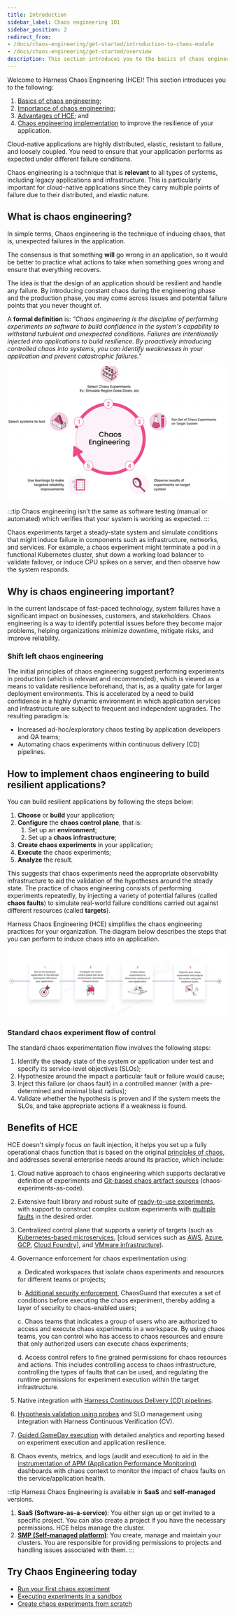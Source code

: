 ```yaml
---
title: Introduction
sidebar_label: Chaos engineering 101
sidebar_position: 2
redirect_from:
- /docs/chaos-engineering/get-started/introduction-to-chaos-module
- /docs/chaos-engineering/get-started/overview
description: This section introduces you to the basics of chaos engineering, its importance, and its advantages.
---
```


Welcome to Harness Chaos Engineering (HCE)! This section introduces you to the following:
1. [Basics of chaos engineering](#what-is-chaos-engineering);
2. [Importance of chaos engineering](#why-is-chaos-engineering-important);
3. [Advantages of HCE](#benefits-of-hce); and
4. [Chaos engineering implementation](#how-to-implement-chaos-engineering-to-build-resilient-applications) to improve the resilience of your application.

Cloud-native applications are highly distributed, elastic, resistant to failure, and loosely coupled. You need to ensure that your application performs as expected under different failure conditions.

Chaos engineering is a technique that is **relevant** to all types of systems, including legacy applications and infrastructure. This is particularly important for cloud-native applications since they carry multiple points of failure due to their distributed, and elastic nature.

## What is chaos engineering?

In simple terms, Chaos engineering is the technique of inducing chaos, that is, unexpected failures in the application.

The consensus is that something **will** go wrong in an application, so it would be better to practice what actions to take when something goes wrong and ensure that everything recovers.

The idea is that the design of an application should be resilient and handle any failure. By introducing constant chaos during the engineering phase and the production phase, you may come across issues and potential failure points that you never thought of.

A **formal definition** is: _"Chaos engineering is the discipline of performing experiments on software to build confidence in the system's capability to withstand turbulent and unexpected conditions. Failures are intentionally injected into applications to build resilience. By proactively introducing controlled chaos into systems, you can identify weaknesses in your application and prevent catastrophic failures."_

![](./static/overview/chaos-eng-steps.png)

:::tip
Chaos engineering isn't the same as software testing (manual or automated) which verifies that your system is working as expected.
:::

Chaos experiments target a steady-state system and simulate conditions that might induce failure in components such as infrastructure, networks, and services. For example, a chaos experiment might terminate a pod in a functional Kubernetes cluster, shut down a working load balancer to validate failover, or induce CPU spikes on a server, and then observe how the system responds.

## Why is chaos engineering important?

In the current landscape of fast-paced technology, system failures have a significant impact on businesses, customers, and stakeholders. Chaos engineering is a way to identify potential issues before they become major problems, helping organizations minimize downtime, mitigate risks, and improve reliability.

### Shift left chaos engineering

The initial principles of chaos engineering suggest performing experiments in production (which is relevant and recommended), which is viewed as a means to validate resilience beforehand, that is, as a quality gate for larger deployment environments.
This is accelerated by a need to build confidence in a highly dynamic environment in which application services and infrastructure are subject to frequent and independent upgrades. The resulting paradigm is:

- Increased ad-hoc/exploratory chaos testing by application developers and QA teams;
- Automating chaos experiments within continuous delivery (CD) pipelines.

## How to implement chaos engineering to build resilient applications?

You can build resilient applications by following the steps below:

1. **Choose** or **build** your application;
2. **Configure** the **chaos control plane**, that is:
    1. Set up an **environment**;
    2. Set up a **chaos infrastructure**;
3. **Create chaos experiments** in your application;
4. **Execute** the chaos experiments;
5. **Analyze** the result.

This suggests that chaos experiments need the appropriate observability infrastructure to aid the validation of the hypotheses around the steady state. The practice of chaos engineering consists of performing experiments repeatedly, by injecting a variety of potential failures (called **chaos faults**) to simulate real-world failure conditions carried out against different resources (called **targets**).

Harness Chaos Engineering (HCE) simplifies the chaos engineering practices for your organization. The diagram below describes the steps that you can perform to induce chaos into an application.

![Chaos Engineering Overview](./static/overview/first-goal.png)

### Standard chaos experiment flow of control

The standard chaos experimentation flow involves the following steps:
1. Identify the steady state of the system or application under test and specify its service-level objectives (SLOs);
2. Hypothesize around the impact a particular fault or failure would cause;
3. Inject this failure (or chaos fault) in a controlled manner (with a pre-determined and minimal blast radius);
4. Validate whether the hypothesis is proven and if the system meets the SLOs, and take appropriate actions if a weakness is found.

## Benefits of HCE

HCE doesn't simply focus on fault injection, it helps you set up a fully operational chaos function that is based on the original [principles of chaos](https://principlesofchaos.org/), and addresses several enterprise needs around its practice, which include:

1. Cloud native approach to chaos engineering which supports declarative definition of experiments and [Git-based chaos artifact sources](/docs/chaos-engineering/features/chaos-hubs/add-chaos-hub.md) (chaos-experiments-as-code).
2. Extensive fault library and robust suite of [ready-to-use experiments](/docs/chaos-engineering/chaos-faults), with support to construct complex custom experiments with [multiple faults](/docs/chaos-engineering/features/experiments/create-complex-chaos-experiments.md) in the desired order.
3. Centralized control plane that supports a variety of targets (such as [Kubernetes-based microservices](/docs/chaos-engineering/chaos-faults/kubernetes/kubernetes.md), [cloud services such as [AWS](/docs/chaos-engineering/chaos-faults/aws/aws.md), [Azure](/docs/chaos-engineering/chaos-faults/azure/azure.md), [GCP](/docs/chaos-engineering/chaos-faults/gcp/gcp.md), [Cloud Foundry](/docs/chaos-engineering/chaos-faults/cloud-foundry/cloud-foundry.md)], and [VMware infrastructure](/docs/chaos-engineering/chaos-faults/vmware/vmware.md)).

4. Governance enforcement for chaos experimentation using:

    a. Dedicated workspaces that isolate chaos experiments and resources for different teams or projects;

    b. [Additional security enforcement](/docs/chaos-engineering/features/chaosguard/introduction-to-chaosguard.md), ChaosGuard that executes a set of conditions before executing the chaos experiment, thereby adding a layer of security to chaos-enabled users;

    c. Chaos teams that indicates a group of users who are authorized to access and execute chaos experiments in a workspace. By using chaos teams, you can control who has access to chaos resources and ensure that only authorized users can execute chaos experiments;

    d. Access control refers to fine grained permissions for chaos resources and actions. This includes controlling access to chaos infrastructure, controlling the types of faults that can be used, and regulating the runtime permissions for experiment execution within the target infrastructure.

5. Native integration with [Harness Continuous Delivery (CD) pipelines](/docs/chaos-engineering/integrations/hce-and-cd/chaos-cd).
6. [Hypothesis validation using probes](/docs/chaos-engineering/features/resilience-probes/use-probe) and SLO management using integration with Harness Continuous Verification (CV).
7. [Guided GameDay execution](/docs/chaos-engineering/features/gameday/introduction-to-gameday) with detailed analytics and reporting based on experiment execution and application resilience.
8. Chaos events, metrics, and logs (audit and execution) to aid in the [instrumentation of APM (Application Performance Monitoring)](/docs/chaos-engineering/integrations/use-chaos-with-srm.md) dashboards with chaos context to monitor the impact of chaos faults on the service/application health.

:::tip
Harness Chaos Engineering is available in **SaaS** and **self-managed** versions.

1. **SaaS (Software-as-a-service)**: You either sign up or get invited to a specific project. You can also create a project if you have the necessary permissions. HCE helps manage the cluster.
2. [**SMP (Self-managed platform)**](/docs/chaos-engineering/get-started/ce-on-smp/ce-smp-roadmap.md): You create, manage and maintain your clusters. You are responsible for providing permissions to projects and handling issues associated with them.
:::

## Try Chaos Engineering today

* [Run your first chaos experiment](/docs/chaos-engineering/get-started/tutorials/first-chaos-engineering.md)
* [Executing experiments in a sandbox](/docs/chaos-engineering/onboarding/certifications/run-experiments-in-sandbox)
* [Create chaos experiments from scratch](/docs/chaos-engineering/get-started/tutorials/chaos-experiment-from-blank-canvas)


